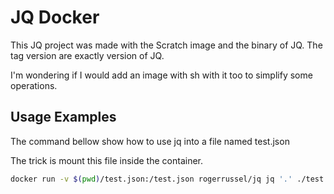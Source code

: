 # JQ Docker

This JQ project was made with the Scratch image and the binary of JQ.
The tag version are exactly version of JQ.

I'm wondering if I would add an image with sh with it too to simplify some operations.

## Usage Examples

The command bellow show how to use jq into a file named test.json

The trick is mount this file inside the container.

```sh
docker run -v $(pwd)/test.json:/test.json rogerrussel/jq jq '.' ./test.json
```
